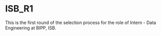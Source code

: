 # ISB_R1
This is the first round of the selection process for the role of Intern - Data Engineering at BIPP, ISB. 

